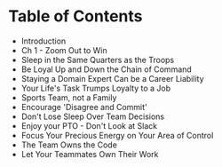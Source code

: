 # Table of Contents

* Introduction
* Ch 1 - Zoom Out to Win
* Sleep in the Same Quarters as the Troops
* Be Loyal Up and Down the Chain of Command
* Staying a Domain Expert Can be a Career Liability
* Your Life's Task Trumps Loyalty to a Job
* Sports Team, not a Family
* Encourage 'Disagree and Commit'
* Don't Lose Sleep Over Team Decisions
* Enjoy your PTO - Don't Look at Slack
* Focus Your Precious Energy on Your Area of Control
* The Team Owns the Code
* Let Your Teammates Own Their Work

